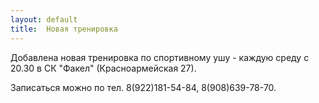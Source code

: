 ```yaml
---
layout: default
title:  Новая тренировка
---
```

Добавлена новая тренировка по спортивному ушу - каждую среду с 20.30 в СК "Факел" (Красноармейская 27).

Записаться можно по тел. 8(922)181-54-84, 8(908)639-78-70.


